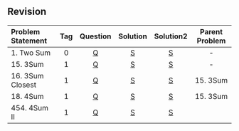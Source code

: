 ## Revision
| Problem Statement | Tag |                        Question                         |                                         Solution                                         |                                         Solution2                                          | Parent Problem |
|:------------------|:---:|:-------------------------------------------------------:|:----------------------------------------------------------------------------------------:|:------------------------------------------------------------------------------------------:|:--------------:|
| 1. Two Sum        |  0  |       [Q](https://leetcode.com/problems/two-sum/)       |     [S](https://github.com/aatman-24/DSA/blob/main/LeetCode/Easy/1.%20Two%20Sum.cpp)     |      [S](https://github.com/aatman-24/Leetcode-revision/blob/main/src/1.Two_Sum.cpp)       |       -        |
| 15. 3Sum          |  1  |        [Q](https://leetcode.com/problems/3sum/)         |      [S](https://github.com/aatman-24/DSA/blob/main/LeetCode/Medium/15.%203Sum.cpp)      |      [S](https://github.com/aatman-24/Leetcode-revision/blob/main/src/15.%203Sum.cpp)      |       -        |
| 16. 3Sum Closest  |  1  |    [Q](https://leetcode.com/problems/3sum-closest/)     | [S](https://github.com/aatman-24/DSA/blob/main/LeetCode/Medium/16.%203Sum%20Closest.cpp) | [S](https://github.com/aatman-24/Leetcode-revision/blob/main/src/16.%203Sum%20Closest.cpp) |    15. 3Sum    |
| 18. 4Sum          |  1  |        [Q](https://leetcode.com/problems/4sum/)         |      [S](https://github.com/aatman-24/DSA/blob/main/LeetCode/Medium/18.%204Sum.cpp)      |      [S](https://github.com/aatman-24/Leetcode-revision/blob/main/src/18.%204Sum.cpp)      |    15. 3Sum    |
| 454. 4Sum II      |  1  | [Q](https://leetcode.com/problems/4sum-ii/description/) |              [S](https://github.com/aatman-24/Leetcode-pattern/blob/main/-)              |   [S](https://github.com/aatman-24/Leetcode-revision/blob/main/src/454.%204Sum%20II.cpp)   |                |
